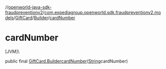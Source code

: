 //[openworld-java-sdk-fraudpreventionv2](../../../../index.md)/[com.expediagroup.openworld.sdk.fraudpreventionv2.models](../../index.md)/[GiftCard](../index.md)/[Builder](index.md)/[cardNumber](card-number.md)

# cardNumber

[JVM]\

public final [GiftCard.Builder](index.md)[cardNumber](card-number.md)([String](https://docs.oracle.com/javase/8/docs/api/java/lang/String.html)cardNumber)
